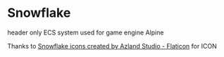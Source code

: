 # Snowflake
header only ECS system used for game engine Alpine

Thanks to <a href="https://www.flaticon.com/free-icons/snowflake" title="snowflake icons">Snowflake icons created by Azland Studio - Flaticon</a>
for ICON
